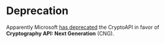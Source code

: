 # Deprecation

Apparently Microsoft [has deprecated](https://learn.microsoft.com/en-us/windows/win32/seccng/cng-portal) the CryptoAPI in favor of **Cryptography API: Next Generation** (CNG).